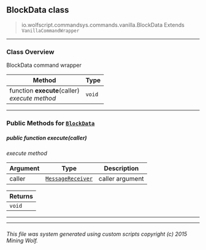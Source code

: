 ## BlockData __class__

>io.wolfscript.commandsys.commands.vanilla.BlockData
>Extends `VanillaCommandWrapper`

---

### Class Overview

BlockData command wrapper

Method | Type   
--- | :--- 
 function __execute__(caller) <br> _execute method_ | `void`



---


### Public Methods for [`BlockData`](BlockData.md)

##### <a id='execute'></a>public  function __execute__(caller)

_execute method_

Argument | Type | Description  
--- | --- | --- 
caller | [`MessageReceiver`](../../../chat/MessageReceiver.md) | caller argument

Returns | 
--- | 
`void` |


---
---


###### This file was system generated using custom scripts copyright (c) 2015 Mining Wolf.
	

